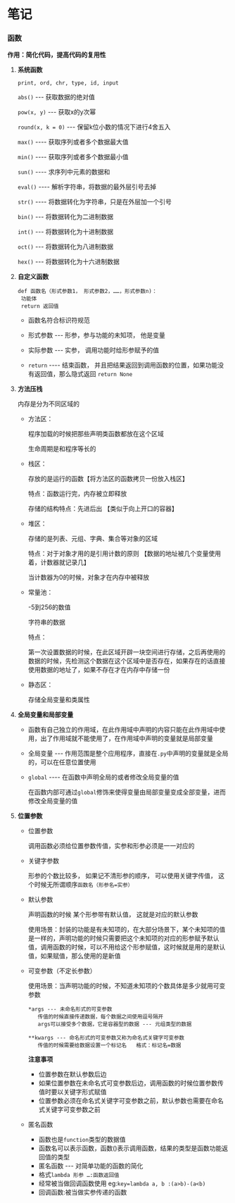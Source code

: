 # 笔记

### 函数

**作用：简化代码，提高代码的复用性**

1. **系统函数**

   `print, ord, chr, type, id, input`

   `abs()` ---    获取数据的绝对值

   `pow(x, y)` ---  获取x的y次幂

   `round(x, k = 0)`   ---   保留k位小数的情况下进行4舍五入

   `max()`  ----    获取序列或者多个数据最大值

   `min()`  ----    获取序列或者多个数据最小值

   `sun()`  ----    求序列中元素的数据和

   `eval()`   ----    解析字符串，将数据的最外层引号去掉

   `str()`    ----   将数据转化为字符串，只是在外层加一个引号

   `bin()`   ---   将数据转化为二进制数据

   `int()`   ---   将数据转化为十进制数据

   `oct()`   ---   将数据转化为八进制数据

   `hex()`   ---   将数据转化为十六进制数据

2. **自定义函数**

   ```
   def 函数名（形式参数1， 形式参数2，……，形式参数n)：
   	功能体
   	return 返回值
   ```

   * 函数名符合标识符规范

   * 形式参数  ---  形参，参与功能的未知项， 他是变量

   * 实际参数 ---  实参， 调用功能时给形参赋予的值

   * `return`   ---- 结束函数， 并且把结果返回到调用函数的位置，如果功能没有返回值，那么隐式返回 `return None`

3. **方法压栈**

   内存是分为不同区域的

   * 方法区：

     程序加载的时候把那些声明类函数都放在这个区域

     生命周期是和程序等长的

   * 栈区：

     存放的是运行的函数【将方法区的函数拷贝一份放入栈区】

     特点：函数运行完，内存被立即释放

     存储的结构特点：先进后出 【类似于向上开口的容器】

   * 堆区：

     存储的是列表、元组、字典、集合等对象的区域

     特点：对于对象才用的是引用计数的原则 【数据的地址被几个变量使用着，计数器就记录几】

     当计数器为0的时候，对象才在内存中被释放

   * 常量池：

     -5到256的数值

     字符串的数据

     特点：

     ​		第一次设置数据的时候，在此区域开辟一块空间进行存储，之后再使用的数据的时候，先检测这个数据在这个区域中是否存在，如果存在的话直接使用数据的地址了，如果不存在才在内存中存储一份

   * 静态区：

     存储全局变量和类属性

4. **全局变量和局部变量**

   * 函数有自己独立的作用域，在此作用域中声明的内容只能在此作用域中使用，出了作用域就不能使用了，在作用域中声明的变量就是局部变量

   * 全局变量 --- 作用范围是整个应用程序，直接在`.py`中声明的变量就是全局的，可以在任意位置使用

   * `global`   ----   在函数中声明全局的或者修改全局变量的值

     在函数内部可通过`global`修饰来使得变量由局部变量变成全部变量，进而修改全局变量的值

5. **位置参数**

   * 位置参数

     调用函数必须给位置参数传值，实参和形参必须是一一对应的

   * 关键字参数

     形参的个数比较多， 如果记不清形参的顺序， 可以使用关键字传值， 这个时候无所谓顺序`函数名（形参名=实参）`

   * 默认参数

     声明函数的时候 某个形参带有默认值， 这就是对应的默认参数

     使用场景：封装的功能是有未知项的，在大部分场景下，某个未知项的值是一样的，声明功能的时候只需要把这个未知项的对应的形参赋予默认值，调用函数的时候，可以不用给这个形参赋值，这时候就是用的是默认值，如果赋值，那么使用的是新值

   * 可变参数（不定长参数）

     使用场景：当声明功能的时候，不知道未知项的个数具体是多少就用可变参数

     ```
     *args --- 未命名形式的可变参数
     	传值的时候直接传递数据，每个数据之间使用逗号隔开
     	args可以接受多个数据，它是容器型的数据 --- 元组类型的数据
     	
     **kwargs --- 命名形式的可变参数又称为命名式关键字可变参数
     	传值的时候需要给数据设置一个标记名   格式：标记名=数据
     ```

     **注意事项**

     - 位置参数在默认参数后边
     - 如果位置参数在未命名式可变参数后边，调用函数的时候位置参数传值时要以关键字形式赋值
     - 位置参数必须在命名式关键字可变参数之前，默认参数也需要在命名式关键字可变参数之前

   * 匿名函数
     - 函数也是`function`类型的数据值
     - 函数名可以表示函数，函数()表示调用函数，结果的类型是函数功能返回值的类型
     - 匿名函数  ---  对简单功能的函数的简化
     - 格式`lambda 形参 …:函数返回值`
     - 经常被当做回调函数使用 eg:`key=lambda a, b :(a>b)-(a<b)`
     - 回调函数:被当做实参传递的函数

